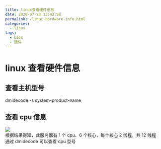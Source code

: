 ```yaml
---
title: linux查看硬件信息
date: 2020-07-24 13:43:58
permalink: /linux-hardware-info.html
categories:
  - linux
tags:
  - bios
  - 硬件
---
```


# linux 查看硬件信息

## 查看主机型号

dmidecode -s system-product-name

## 查看 cpu 信息

![](https://gitee.com/wangshibiao/blog_picBed2/raw/master/images/20200724134948.png)  
根据结果得知，此服务器有 1 个 cpu、6 个核心，每个核心 2 线程，共 12 线程  
通过 dmidecode 可以查看 cpu 型号
